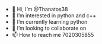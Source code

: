 - 👋 Hi, I’m @Thanatos38
- 👀 I’m interested in python and c++ 
- 🌱 I’m currently learning python
- 💞️ I’m looking to collaborate on 
- 📫 How to reach me 7020305855

<!---
Thanatos38/Thanatos38 is a ✨ special ✨ repository because its `README.md` (this file) appears on your GitHub profile.
You can click the Preview link to take a look at your changes.
--->
